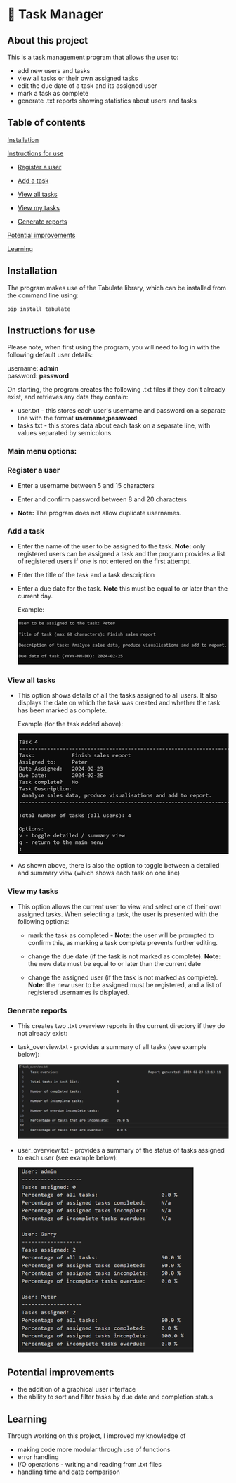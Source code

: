 # 📂 Task Manager

## About this project

This is a task management program that allows the user to:

* add new users and tasks
* view all tasks or their own assigned tasks
* edit the due date of a task and its assigned user 
* mark a task as complete
* generate .txt reports showing statistics about users and tasks

## Table of contents

[Installation](https://github.com/Pidgety/Task-manager#installation)

[Instructions for use](https://github.com/Pidgety/Task-manager#instructions-for-use)

* [Register a user](https://github.com/Pidgety/Task-manager?tab=readme-ov-file#register-a-user)

* [Add a task](https://github.com/Pidgety/Task-manager?tab=readme-ov-file#add-a-task)

* [View all tasks](https://github.com/Pidgety/Task-manager?tab=readme-ov-file#view-all-tasks)

* [View my tasks](https://github.com/Pidgety/Task-manager?tab=readme-ov-file#view-my-tasks)

* [Generate reports](https://github.com/Pidgety/Task-manager?tab=readme-ov-file#generate-reports)

[Potential improvements](https://github.com/Pidgety/Task-manager?tab=readme-ov-file#potential-improvements)

[Learning](https://github.com/Pidgety/Task-manager?tab=readme-ov-file#learning)

## Installation

The program makes use of the Tabulate library, which can be installed from the command line using:

```
pip install tabulate
```


## Instructions for use

Please note, when first using the program, you will need to log in with the following default user details:

username: **admin**\
password: **password**

On starting, the program creates the following .txt files if they don't already exist, and retrieves any data they contain:

* user.txt - this stores each user's username and password on a separate line with the format **username;password**
* tasks.txt - this stores data about each task on a separate line, with values separated by semicolons.

### Main menu options:

### Register a user

* Enter a username between 5 and 15 characters
    
* Enter and confirm password between 8 and 20 characters

* **Note:** The program does not allow duplicate usernames.

### Add a task

* Enter the name of the user to be assigned to the task. **Note:** only registered users can be assigned a task and the program provides a list of registered users if one is not entered on the first attempt.

* Enter the title of the task and a task description

* Enter a due date for the task.  **Note** this must be equal to or later than the current day.

  Example:

  ![alt text](images/example_add_task.png)


### View all tasks

* This option shows details of all the tasks assigned to all users.  It also displays the date on which the task was created and whether the task has been marked as complete.

  Example (for the task added above):

  ![alt text](images/example_display_all.png)

* As shown above, there is also the option to toggle between a detailed and summary view (which shows each task on one line)

### View my tasks

* This option allows the current user to view and select one of their own assigned tasks. When selecting a task, the user is presented with the following options:

  * mark the task as completed - **Note:** the user will be prompted to confirm this, as marking a task complete prevents further editing.

  * change the due date (if the task is not marked as complete).  **Note:** the new date must be equal to or later than the current date

  * change the assigned user (if the task is not marked as complete).  **Note:** the new user to be assigned must be registered, and a list of registered usernames is displayed.

### Generate reports

* This creates two .txt overview reports in the current directory if they do not already exist:

* task_overview.txt - provides a summary of all tasks (see example below):
  
  ![alt text](images/example_task_overview.png)

* user_overview.txt - provides a summary of the status of tasks assigned to each user (see example below):

  <img src="images/example_user_overview.png" width="400"/>

## Potential improvements

* the addition of a graphical user interface
* the ability to sort and filter tasks by due date and completion status

## Learning

Through working on this project, I improved my knowledge of

* making code more modular through use of functions
* error handling
* I/O operations - writing and reading from .txt files
* handling time and date comparison
